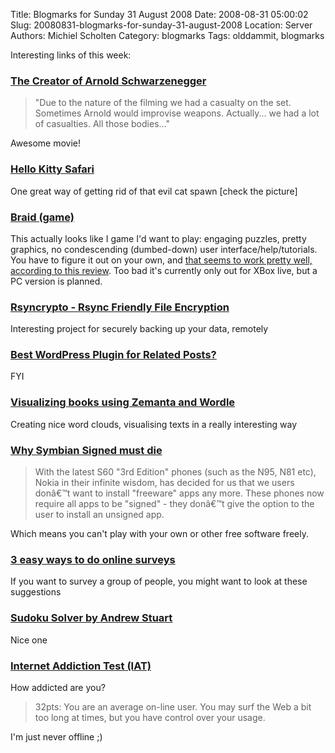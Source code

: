 Title: Blogmarks for Sunday 31 August 2008
Date: 2008-08-31 05:00:02
Slug: 20080831-blogmarks-for-sunday-31-august-2008
Location: Server
Authors: Michiel Scholten
Category: blogmarks
Tags: olddammit, blogmarks

<p>Interesting links of this week:</p>
<h3><a href="http://idle.slashdot.org/article.pl?sid=08/08/26/1330247">The Creator of Arnold Schwarzenegger</a></h3>
<blockquote><p>"Due to the nature of the filming we had a casualty on the set. Sometimes Arnold would improvise weapons. Actually... we had a lot of casualties. All those bodies..."</p></blockquote>

<p>Awesome movie!</p>

<h3><a href="http://www.kittyhell.com/2008/08/27/hello-kitty-safari/">Hello Kitty Safari</a></h3>
<p>One great way of getting rid of that evil cat spawn [check the picture]</p>
<h3><a href="http://braid-game.com/">Braid (game)</a></h3>
<p>This actually looks like I game I'd want to play: engaging puzzles, pretty graphics, no condescending (dumbed-down) user interface/help/tutorials. You have to figure it out on your own, and <a href="http://www.perceptionroll.com/2008/08/perception-roll-review-braid.html">that seems to work pretty well, according to this review</a>. Too bad it's currently only out for XBox live, but a PC version is planned.</p>
<h3><a href="http://rsyncrypto.lingnu.com/">Rsyncrypto - Rsync Friendly File Encryption</a></h3>
<p>Interesting project for securely backing up your data, remotely</p>
<h3><a href="http://www.mattcutts.com/blog/wordpress-plugin-related-posts/">Best WordPress Plugin for Related Posts?</a></h3>
<p>FYI</p>
<h3><a href="http://www.jurecuhalev.com/blog/2008/07/27/visualizing-books-using-zemanta-and-wordle/">Visualizing books using Zemanta and Wordle</a></h3>
<p>Creating nice word clouds, visualising texts in a really interesting way</p>
<h3><a href="http://mrblog.org/2008/02/14/why-symbian-signed-must-die/">Why Symbian Signed must die</a></h3>
<blockquote><p>With the latest S60 "3rd Edition" phones (such as the N95, N81 etc), Nokia in their infinite wisdom, has decided for us that we users donâ€™t want to install "freeware" apps any more. These phones now require all apps to be "signed" - they donâ€™t give the option to the user to install an unsigned app.</p></blockquote>

<p>Which means you can't play with your own or other free software freely.</p>
<h3><a href="http://www.jurecuhalev.com/blog/2008/08/04/3-easy-ways-to-do-online-surveys/">3 easy ways to do online surveys</a></h3>
<p>If you want to survey a group of people, you might want to look at these suggestions</p>
<h3><a href="http://www.scanraid.com/sudoku.htm">Sudoku Solver by Andrew Stuart</a></h3>
<p>Nice one</p>
<h3><a href="http://www.netaddiction.com/resources/internet_addiction_test.htm">Internet Addiction Test (IAT)</a></h3>
<p>How addicted are you?</p>
<blockquote><p>32pts: You are an average on-line user. You may surf the Web a bit too long at times, but you have control over your usage.</p></blockquote>

<p>I'm just never offline ;)</p>
